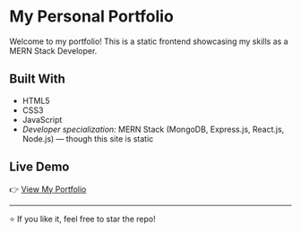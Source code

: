 # My Personal Portfolio

Welcome to my portfolio! This is a static frontend showcasing my skills as a MERN Stack Developer.

##  Built With
- HTML5
- CSS3
- JavaScript
- *Developer specialization:* MERN Stack (MongoDB, Express.js, React.js, Node.js) — though this site is static

##  Live Demo
👉 [View My Portfolio](https://alihawaseem.github.io)

---

⭐ If you like it, feel free to star the repo!

